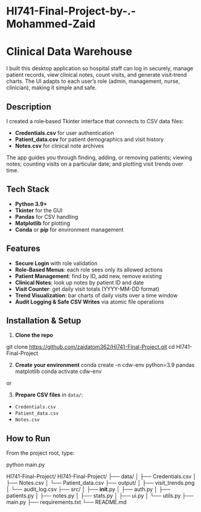 # HI741-Final-Project-by-.-Mohammed-Zaid
# Clinical Data Warehouse

I built this desktop application so hospital staff can log in securely, manage patient records, view clinical notes, count visits, and generate visit‐trend charts. The UI adapts to each user’s role (admin, management, nurse, clinician), making it simple and safe.

## Description

I created a role‐based Tkinter interface that connects to CSV data files:

- **Credentials.csv** for user authentication  
- **Patient_data.csv** for patient demographics and visit history  
- **Notes.csv** for clinical note archives  

The app guides you through finding, adding, or removing patients; viewing notes; counting visits on a particular date; and plotting visit trends over time.

## Tech Stack

- **Python 3.9+**  
- **Tkinter** for the GUI  
- **Pandas** for CSV handling  
- **Matplotlib** for plotting  
- **Conda** or **pip** for environment management  

## Features

- **Secure Login** with role validation  
- **Role-Based Menus**: each role sees only its allowed actions  
- **Patient Management**: find by ID, add new, remove existing  
- **Clinical Notes**: look up notes by patient ID and date  
- **Visit Counter**: get daily visit totals (YYYY-MM-DD format)  
- **Trend Visualization**: bar charts of daily visits over a time window  
- **Audit Logging & Safe CSV Writes** via atomic file operations  

## Installation & Setup

1. **Clone the repo**  

git clone https://github.com/zaidatom362/HI741-Final-Project.git
cd HI741-Final-Project

2. **Create your environment**
conda create -n cdw-env python=3.9 pandas matplotlib
conda activate cdw-env


or

3. **Prepare CSV files** in `data/`:  
- `Credentials.csv`  
- `Patient_data.csv`  
- `Notes.csv`  

## How to Run

From the project root, type:

python main.py

HI741-Final-Project/
HI741-Final-Project/
├── data/
│   ├── Credentials.csv
│   ├── Notes.csv
│   └── Patient_data.csv
├── output/
│   ├── visit_trends.png
│   └── audit_log.csv
├── src/
│   ├── __init__.py
│   ├── auth.py
│   ├── patients.py
│   ├── notes.py
│   ├── stats.py
│   ├── ui.py
│   └── utils.py
├── main.py
├── requirements.txt
└── README.md


